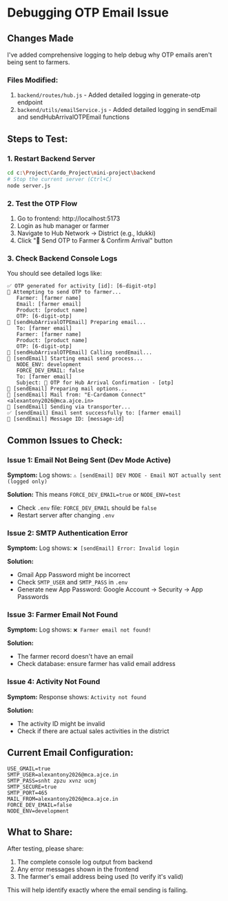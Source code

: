 # Debugging OTP Email Issue

## Changes Made

I've added comprehensive logging to help debug why OTP emails aren't being sent to farmers. 

### Files Modified:
1. `backend/routes/hub.js` - Added detailed logging in generate-otp endpoint
2. `backend/utils/emailService.js` - Added detailed logging in sendEmail and sendHubArrivalOTPEmail functions

## Steps to Test:

### 1. Restart Backend Server
```bash
cd c:\Project\Cardo_Project\mini-project\backend
# Stop the current server (Ctrl+C)
node server.js
```

### 2. Test the OTP Flow
1. Go to frontend: http://localhost:5173
2. Login as hub manager or farmer
3. Navigate to Hub Network → District (e.g., Idukki)
4. Click "📧 Send OTP to Farmer & Confirm Arrival" button

### 3. Check Backend Console Logs

You should see detailed logs like:
```
✅ OTP generated for activity [id]: [6-digit-otp]
📧 Attempting to send OTP to farmer...
   Farmer: [farmer name]
   Email: [farmer email]
   Product: [product name]
   OTP: [6-digit-otp]
📧 [sendHubArrivalOTPEmail] Preparing email...
   To: [farmer email]
   Farmer: [farmer name]
   Product: [product name]
   OTP: [6-digit-otp]
📧 [sendHubArrivalOTPEmail] Calling sendEmail...
📧 [sendEmail] Starting email send process...
   NODE_ENV: development
   FORCE_DEV_EMAIL: false
   To: [farmer email]
   Subject: 🔐 OTP for Hub Arrival Confirmation - [otp]
📧 [sendEmail] Preparing mail options...
📧 [sendEmail] Mail from: "E-Cardamom Connect" <alexantony2026@mca.ajce.in>
📧 [sendEmail] Sending via transporter...
✅ [sendEmail] Email sent successfully to: [farmer email]
📧 [sendEmail] Message ID: [message-id]
```

## Common Issues to Check:

### Issue 1: Email Not Being Sent (Dev Mode Active)
**Symptom:** Log shows: `⚠️ [sendEmail] DEV MODE - Email NOT actually sent (logged only)`

**Solution:** This means `FORCE_DEV_EMAIL=true` or `NODE_ENV=test`
- Check `.env` file: `FORCE_DEV_EMAIL` should be `false`
- Restart server after changing `.env`

### Issue 2: SMTP Authentication Error
**Symptom:** Log shows: `❌ [sendEmail] Error: Invalid login`

**Solution:** 
- Gmail App Password might be incorrect
- Check `SMTP_USER` and `SMTP_PASS` in `.env`
- Generate new App Password: Google Account → Security → App Passwords

### Issue 3: Farmer Email Not Found
**Symptom:** Log shows: `❌ Farmer email not found!`

**Solution:**
- The farmer record doesn't have an email
- Check database: ensure farmer has valid email address

### Issue 4: Activity Not Found
**Symptom:** Response shows: `Activity not found`

**Solution:**
- The activity ID might be invalid
- Check if there are actual sales activities in the district

## Current Email Configuration:
```
USE_GMAIL=true
SMTP_USER=alexantony2026@mca.ajce.in
SMTP_PASS=snht zpzu xvnz ucmj
SMTP_SECURE=true
SMTP_PORT=465
MAIL_FROM=alexantony2026@mca.ajce.in
FORCE_DEV_EMAIL=false
NODE_ENV=development
```

## What to Share:
After testing, please share:
1. The complete console log output from backend
2. Any error messages shown in the frontend
3. The farmer's email address being used (to verify it's valid)

This will help identify exactly where the email sending is failing.
